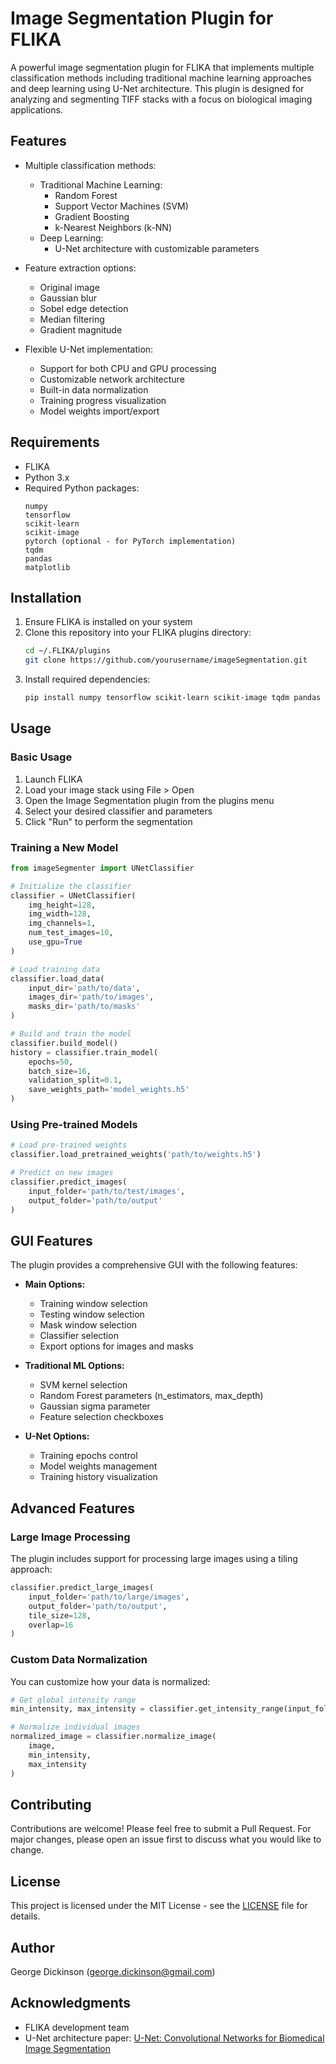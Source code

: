# Image Segmentation Plugin for FLIKA

A powerful image segmentation plugin for FLIKA that implements multiple classification methods including traditional machine learning approaches and deep learning using U-Net architecture. This plugin is designed for analyzing and segmenting TIFF stacks with a focus on biological imaging applications.

## Features

- Multiple classification methods:
  - Traditional Machine Learning:
    - Random Forest
    - Support Vector Machines (SVM)
    - Gradient Boosting
    - k-Nearest Neighbors (k-NN)
  - Deep Learning:
    - U-Net architecture with customizable parameters

- Feature extraction options:
  - Original image
  - Gaussian blur
  - Sobel edge detection
  - Median filtering
  - Gradient magnitude

- Flexible U-Net implementation:
  - Support for both CPU and GPU processing
  - Customizable network architecture
  - Built-in data normalization
  - Training progress visualization
  - Model weights import/export

## Requirements

- FLIKA
- Python 3.x
- Required Python packages:
  ```
  numpy
  tensorflow
  scikit-learn
  scikit-image
  pytorch (optional - for PyTorch implementation)
  tqdm
  pandas
  matplotlib
  ```

## Installation

1. Ensure FLIKA is installed on your system
2. Clone this repository into your FLIKA plugins directory:
   ```bash
   cd ~/.FLIKA/plugins
   git clone https://github.com/yourusername/imageSegmentation.git
   ```
3. Install required dependencies:
   ```bash
   pip install numpy tensorflow scikit-learn scikit-image tqdm pandas matplotlib
   ```

## Usage

### Basic Usage

1. Launch FLIKA
2. Load your image stack using File > Open
3. Open the Image Segmentation plugin from the plugins menu
4. Select your desired classifier and parameters
5. Click "Run" to perform the segmentation

### Training a New Model

```python
from imageSegmenter import UNetClassifier

# Initialize the classifier
classifier = UNetClassifier(
    img_height=128,
    img_width=128,
    img_channels=1,
    num_test_images=10,
    use_gpu=True
)

# Load training data
classifier.load_data(
    input_dir='path/to/data',
    images_dir='path/to/images',
    masks_dir='path/to/masks'
)

# Build and train the model
classifier.build_model()
history = classifier.train_model(
    epochs=50,
    batch_size=16,
    validation_split=0.1,
    save_weights_path='model_weights.h5'
)
```

### Using Pre-trained Models

```python
# Load pre-trained weights
classifier.load_pretrained_weights('path/to/weights.h5')

# Predict on new images
classifier.predict_images(
    input_folder='path/to/test/images',
    output_folder='path/to/output'
)
```

## GUI Features

The plugin provides a comprehensive GUI with the following features:

- **Main Options:**
  - Training window selection
  - Testing window selection
  - Mask window selection
  - Classifier selection
  - Export options for images and masks

- **Traditional ML Options:**
  - SVM kernel selection
  - Random Forest parameters (n_estimators, max_depth)
  - Gaussian sigma parameter
  - Feature selection checkboxes

- **U-Net Options:**
  - Training epochs control
  - Model weights management
  - Training history visualization

## Advanced Features

### Large Image Processing

The plugin includes support for processing large images using a tiling approach:

```python
classifier.predict_large_images(
    input_folder='path/to/large/images',
    output_folder='path/to/output',
    tile_size=128,
    overlap=16
)
```

### Custom Data Normalization

You can customize how your data is normalized:

```python
# Get global intensity range
min_intensity, max_intensity = classifier.get_intensity_range(input_folder)

# Normalize individual images
normalized_image = classifier.normalize_image(
    image,
    min_intensity,
    max_intensity
)
```

## Contributing

Contributions are welcome! Please feel free to submit a Pull Request. For major changes, please open an issue first to discuss what you would like to change.

## License

This project is licensed under the MIT License - see the [LICENSE](LICENSE) file for details.

## Author

George Dickinson (george.dickinson@gmail.com)

## Acknowledgments

- FLIKA development team
- U-Net architecture paper: [U-Net: Convolutional Networks for Biomedical Image Segmentation](https://arxiv.org/abs/1505.04597)

